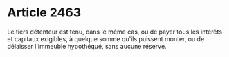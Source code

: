 # Article 2463

Le tiers détenteur est tenu, dans le même cas, ou de payer tous les intérêts et capitaux exigibles, à quelque somme qu'ils puissent monter, ou de délaisser l'immeuble hypothéqué, sans aucune réserve.